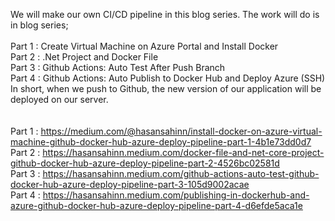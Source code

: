 We will make our own CI/CD pipeline in this blog series. The work will do is in blog series;<br/><br/>
Part 1 : Create Virtual Machine on Azure Portal and Install Docker<br/>
Part 2 : .Net Project and Docker File<br/>
Part 3 : Github Actions: Auto Test After Push Branch<br/>
Part 4 : Github Actions: Auto Publish to Docker Hub and Deploy Azure (SSH)<br/>
In short, when we push to Github, the new version of our application will be deployed on our server.<br/><br/><br/>
Part 1 : https://medium.com/@hasansahinn/install-docker-on-azure-virtual-machine-github-docker-hub-azure-deploy-pipeline-part-1-4b1e73dd0d7<br/>
Part 2 : https://hasansahinn.medium.com/docker-file-and-net-core-project-github-docker-hub-azure-deploy-pipeline-part-2-4526bc02581d<br/>
Part 3 : https://hasansahinn.medium.com/github-actions-auto-test-github-docker-hub-azure-deploy-pipeline-part-3-105d9002acae<br/>
Part 4 : https://hasansahinn.medium.com/publishing-in-dockerhub-and-azure-github-docker-hub-azure-deploy-pipeline-part-4-d6efde5aca1e<br/><br/>

